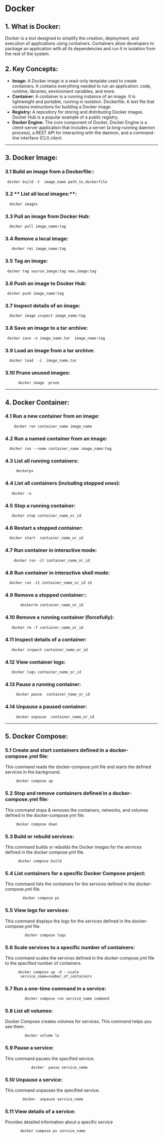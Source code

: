 # Docker

## 1. **What is Docker**:

Docker is a tool designed to simplify the creation, deployment, and execution of applications using containers. Containers allow developers to package an application with all its dependencies and run it in isolation from the rest of the system.

## 2. **Key Concepts**:

- **Image:** A Docker image is a read-only template used to create containers. It contains everything needed to run an application: code, runtime, libraries, environment variables, and more.
- **Container:** A container is a running instance of an image. It is lightweight and portable, running in isolation.
  Dockerfile: A text file that contains instructions for building a Docker image.
- **Registry:** A repository for storing and distributing Docker images. Docker Hub is a popular example of a public registry.
- **Docker Engine:** The core component of Docker, Docker Engine is a client-server application that includes a server (a long-running daemon process), a REST API for interacting with the daemon, and a command-line interface (CLI) client.

***

##  3. **Docker Image**: 

### 3.1 **Build an image from a Dockerfile:**:

     docker build -t  image_name path_to_dockerfile

### 3.2 ** List all local images:**:

      docker images

### 3.3 **Pull an image from Docker Hub:**

      docker pull image_name:tag

### 3.4 **Remove a local image:**

       docker rmi image_name:tag

### 3.5 **Tag an image**:

     docker tag source_image:tag new_image:tag

### 3.6 **Push an image to Docker Hub:**

     docker push image_name:tag

### 3.7 **Inspect details of an image:**

      docker image inspect image_name:tag

### 3.8 **Save an image to a tar archive**:

     docker save -o image_name.tar  image_name:tag

### 3.9 **Load an image from a tar archive:**

      docker load  -i  image_name.tar

### 3.10 **Prune unused images**:

          docker image  prune

***

##  4. **Docker Container**: 

### 4.1 **Run a new container from an image:**

        docker run container_name image_name

### 4.2 **Run a named container from an image:**

      docker run --name container_name image_name:tag

### 4.3 **List all running containers:**

         dockerps

### 4.4 **List all containers (including stopped ones):**

       docker -a

### 4.5 **Stop a running container:**

       docker stop container_name_or_id

### 4.6 **Restart a stopped container:**

      docker start  container_name_or_id

### 4.7 **Run container in interactive mode:**

        docker run -it container_name_or_id

### 4.8 **Run container in interactive shell mode**:

      docker run -it container_name_or_id sh

### 4.9 **Remove a stopped container:**:

           dockerrm container_name_or_id

### 4.10 **Remove a running container (forcefully):**

       docker rm -f container_name_or_id

### 4.11 **Inspect details of a container:**

       docker inspect container_name_or_id

### 4.12 **View container logs**:

       docker logs container_name_or_id

### 4.13 **Pause a running container**:

         docker pause  container_name_or_id

### 4.14 **Unpause a paused container**:

         docker unpause  container_name_or_id

*** 

##  5. **Docker Compose**: 

### 5.1 **Create and start containers defined in a docker-compose.yml file**:
This command reads the docker-compose.yml file and starts the defined services in the background. 

         docker compose up
### 5.2 **Stop and remove containers defined in a docker-compose.yml file**:
 This command stops & removes the containers, networks, and volumes defined in the docker-compose.yml file.

         docker compose down
### 5.3 **Build or rebuild services**:
This command builds or rebuilds the Docker images for the 
services defined in the docker compose.yml file.

          docker compose build 
### 5.4 **List containers for a specific Docker Compose project**:
This command lists the containers for the services defined 
in the docker-compose.yml file.

            docker compose ps
### 5.5 **View logs for services**:
This command displays the logs for the services defined in the docker-compose.yml file.

             docker compose logs
### 5.6 **Scale services to a specific number of containers**:
This command scales the services defined in the docker-compose.yml file to the specified number of containers.

          docker compose up -d --scale 
           service_name=number_of_containers
### 5.7 **Run a one-time command in a service**:
             docker compose run service_name command 
### 5.8 **List all volumes:**
 Docker Compose creates volumes for services. This 
command helps you see them.

             docker volume ls 
### 5.9 **Pause a service**:
This command pauses the specified service.

                docker  pause service_name

### 5.10 **Unpause a service**:
This command unpauses the specified service.

            docker  unpause service_name 
### 5.11 **View details of a service**:
   Provides detailed information about a specific service

           docker compose ps service_name 
